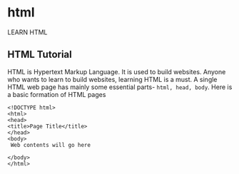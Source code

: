 # html
LEARN HTML

## HTML Tutorial

HTML is Hypertext Markup Language. It is used to build websites. Anyone who wants to learn to build websites, learning HTML is a must. 
A single HTML web page has mainly some essential parts- `html, head, body`. Here is a basic formation of HTML pages
```
<!DOCTYPE html>
<html>
<head>
<title>Page Title</title>
</head>
<body>
 Web contents will go here

</body>
</html>
```
